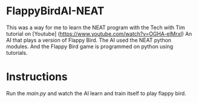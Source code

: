 # FlappyBirdAI-NEAT
This was a way for me to learn the NEAT program with the Tech with Tim tutorial on [Youtube] (https://www.youtube.com/watch?v=OGHA-elMrxI) An AI that plays a version of Flappy Bird. The AI used the NEAT python modules. And the Flappy Bird game is programmed on python using tutorials.

# Instructions
Run the *main.py* and watch the AI learn and train itself to play flappy bird.
